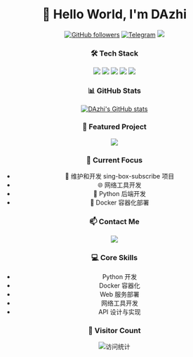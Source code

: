 <div align="center">

# 👋 Hello World, I'm DAzhi

<p>
  <a href="https://github.com/MR-DAzhi"><img src="https://img.shields.io/github/followers/MR-DAzhi?label=Followers&style=social" alt="GitHub followers"></a>
  <a href="https://t.me/dazhixiansheng"><img src="https://img.shields.io/badge/Telegram-大智先生-blue?style=flat&logo=telegram" alt="Telegram"></a>
  <img src="https://img.shields.io/badge/Focus-Network_Tools-blue" />
</p>

### 🛠️ Tech Stack

<p>
  <img src="https://img.shields.io/badge/-Python-3776AB?style=flat-square&logo=python&logoColor=white" />
  <img src="https://img.shields.io/badge/-Docker-2496ED?style=flat-square&logo=docker&logoColor=white" />
  <img src="https://img.shields.io/badge/-Flask-000000?style=flat-square&logo=flask&logoColor=white" />
  <img src="https://img.shields.io/badge/-Linux-FCC624?style=flat-square&logo=linux&logoColor=black" />
  <img src="https://img.shields.io/badge/-Vercel-000000?style=flat-square&logo=vercel&logoColor=white" />
</p>

### 📊 GitHub Stats

[![DAzhi's GitHub stats](https://github-readme-stats-git-masterrstaa-rickstaa.vercel.app/api?username=MR-DAzhi&show_icons=true&theme=tokyonight)](https://github.com/MR-DAzhi)

### 🌟 Featured Project

<a href="https://github.com/MR-DAzhi/sing-box-subscribe">
  <img align="center" src="https://github-readme-stats-git-masterrstaa-rickstaa.vercel.app/api/pin/?username=MR-DAzhi&repo=sing-box-subscribe&theme=tokyonight" />
</a>

### 🎯 Current Focus

- 🚀 维护和开发 sing-box-subscribe 项目
- 🌐 网络工具开发
- 🔧 Python 后端开发
- 🐳 Docker 容器化部署

### 📫 Contact Me

<p>
  <a href="https://t.me/dazhixiansheng">
    <img src="https://img.shields.io/badge/-Telegram-26A5E4?style=for-the-badge&logo=telegram&logoColor=white" />
  </a>
</p>

### 💻 Core Skills

- Python 开发
- Docker 容器化
- Web 服务部署
- 网络工具开发
- API 设计与实现

### 🌈 Visitor Count

<img src="https://profile-counter.glitch.me/MR-DAzhi/count.svg" alt="访问统计" />

</div>
